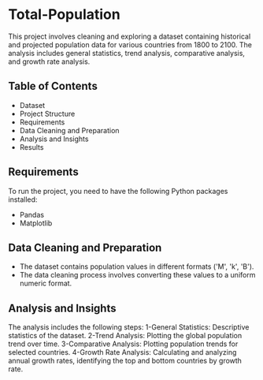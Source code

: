 # Total-Population
This project involves cleaning and exploring a dataset containing historical and projected population data for various countries from 1800 to 2100. The analysis includes general statistics, trend analysis, comparative analysis, and growth rate analysis.
## Table of Contents
* Dataset
* Project Structure
* Requirements
* Data Cleaning and Preparation
* Analysis and Insights
* Results
## Requirements
To run the project, you need to have the following Python packages installed:
* Pandas
* Matplotlib
## Data Cleaning and Preparation
* The dataset contains population values in different formats ('M', 'k', 'B'). 
* The data cleaning process involves converting these values to a uniform numeric format.
## Analysis and Insights
The analysis includes the following steps:
1-General Statistics: Descriptive statistics of the dataset.
2-Trend Analysis: Plotting the global population trend over time.
3-Comparative Analysis: Plotting population trends for selected countries.
4-Growth Rate Analysis: Calculating and analyzing annual growth rates, identifying the top and bottom countries by growth rate.
